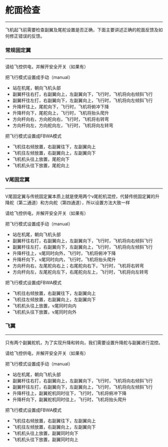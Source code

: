 # 舵面检查

---

飞机起飞前需要检查副翼及尾舵设置是否正确，下面主要讲述正确的舵面反馈及如何修正错误的反馈。

### 常规固定翼

---

请给飞控供电，并解开安全开关（如果有）

把飞行模式设置成手动（manual）

* 站在机尾，朝向飞机头部
* 副翼杆往右打，右副翼向上，左副翼向下，飞行时，飞机将向右倾斜飞行
* 副翼杆往左打，右副翼向下，左副翼向上，飞行时，飞机将向左倾斜飞行
* 升降杆往上，尾舵向下，飞行时，飞机将俯冲下降
* 升降杆向下，尾舵向上，飞行时，飞机将抬头爬升
* 方向杆向右，方向舵向右，飞行时，飞机将右转弯
* 方向杆向左，方向舵向左，飞行时，飞机将向左转弯

把飞行模式设置成FBWA模式

* 飞机往右倾放置，右副翼往下，左副翼向上
* 飞机往左倾放置，右副翼向上，左副翼向下
* 飞机机头往上放置，尾舵向下
* 飞机机头往下放置，尾舵向上

### V尾固定翼

---

V尾固定翼与传统固定翼本质上就是使用两个v尾舵机混控，代替传统固定翼的升降舵（第二通道）和方向舵（第四通道），所以设置方法大致一样

请给飞控供电，并解开安全开关（如果有）

把飞行模式设置成手动（manual）

* 站在机尾，朝向飞机头部
* 副翼杆往右打，右副翼向上，左副翼向下，飞行时，飞机将向右倾斜飞行
* 副翼杆往左打，右副翼向下，左副翼向上，飞行时，飞机将向左倾斜飞行
* 升降杆往上，v尾同时向外，飞行时，飞机将俯冲下降
* 升降杆向下，v尾同时向内，飞行时，飞机将抬头爬升
* 方向杆向右，左尾舵向右上；右尾舵向右下，飞行时，飞机将右转弯
* 方向杆向左，左尾舵向左下，右尾舵向左上，飞行时，飞机将向左转弯

把飞行模式设置成FBWA模式

* 飞机往右倾放置，右副翼往下，左副翼向上
* 飞机往左倾放置，右副翼向上，左副翼向下
* 飞机机头往上放置，v尾同时向内
* 飞机机头往下放置，v尾同时向外

### 飞翼

---

只有两个副翼舵机，为了实现升降和转向，我们需要设置升降舵与副翼进行混控。

请给飞控供电，并解开安全开关（如果有）

把飞行模式设置成手动（manual）

* 站在机尾，朝向飞机头部
* 副翼杆往右打，右副翼向上，左副翼向下，飞行时，飞机将向右倾斜飞行
* 副翼杆往左打，右副翼向下，左副翼向上，飞行时，飞机将向左倾斜飞行
* 升降杆往上，副翼舵机同时往下，飞行时，飞机将俯冲下降
* 升降杆向下，副翼舵机同时往上，飞行时，飞机将抬头爬升

把飞行模式设置成FBWA模式

* 飞机往右倾放置，右副翼往下，左副翼向上
* 飞机往左倾放置，右副翼向上，左副翼向下
* 飞机机头往上放置，副翼同时向下
* 飞机机头往下放置，副翼同时向上





